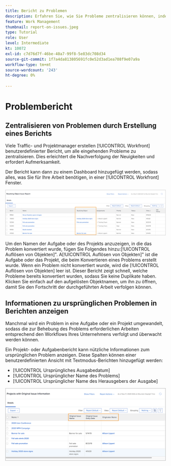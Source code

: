 ```yaml
---
title: Bericht zu Problemen
description: Erfahren Sie, wie Sie Probleme zentralisieren können, indem Sie einen Bericht erstellen.
feature: Work Management
thumbnail: report-on-issues.jpeg
type: Tutorial
role: User
level: Intermediate
kt: 10072
exl-id: c7d76d7f-46be-40a7-99f8-5e83dc708d34
source-git-commit: 1f7a4da813805691fc0e52d3ad1ea708f9e07a9a
workflow-type: tm+mt
source-wordcount: '243'
ht-degree: 0%

---
```


# Problembericht

## Zentralisieren von Problemen durch Erstellung eines Berichts

Viele Traffic- und Projektmanager erstellen [!UICONTROL Workfront] benutzerdefinierter Bericht, um alle eingehenden Probleme zu zentralisieren. Dies erleichtert die Nachverfolgung der Neuigkeiten und erfordert Aufmerksamkeit.

Der Bericht kann dann zu einem Dashboard hinzugefügt werden, sodass alles, was Sie für Ihre Arbeit benötigen, in einer [!UICONTROL Workfront] Fenster.

![Ein Bild der [!UICONTROL Auflösen von Objekten] Spalte eines Problemberichts.](assets/18-resolving-object-report.png)

Um den Namen der Aufgabe oder des Projekts anzuzeigen, in die das Problem konvertiert wurde, fügen Sie Folgendes hinzu:[!UICONTROL Auflösen von Objekten]&quot;. A[!UICONTROL Auflösen von Objekten]&quot; ist die Aufgabe oder das Projekt, die beim Konvertieren eines Problems erstellt wurde. Wenn ein Problem nicht konvertiert wurde, wird die [!UICONTROL Auflösen von Objekten] leer ist. Dieser Bericht zeigt schnell, welche Probleme bereits konvertiert wurden, sodass Sie keine Duplikate haben. Klicken Sie einfach auf den aufgelösten Objektnamen, um ihn zu öffnen, damit Sie den Fortschritt der durchgeführten Arbeit verfolgen können.

## Informationen zu ursprünglichen Problemen in Berichten anzeigen

Manchmal wird ein Problem in eine Aufgabe oder ein Projekt umgewandelt, sodass die zur Behebung des Problems erforderlichen Arbeiten entsprechend den Workflows Ihres Unternehmens verfolgt und überwacht werden können.

Ein Projekt- oder Aufgabenbericht kann nützliche Informationen zum ursprünglichen Problem anzeigen. Diese Spalten können einer benutzerdefinierten Ansicht mit Textmodus-Berichten hinzugefügt werden:

* [!UICONTROL Ursprüngliches Ausgabedatum]
* [!UICONTROL Ursprünglicher Name des Problems]
* [!UICONTROL Ursprünglicher Name des Herausgebers der Ausgabe]

![Ein Bild mit Informationen zu Problemberichten.](assets/19-text-mode-reporting-for-issues.png)

<!-- Need wf one documentation article link below

For the text mode used to create this report, see the article titled View: Display original issue information on task and project list.

-->


<!--  Learn more graphic and documentation article links

* Create and customize views
* Overview of resolving and resolvable objects
* Understanding resolving and resolvable objects

-->
